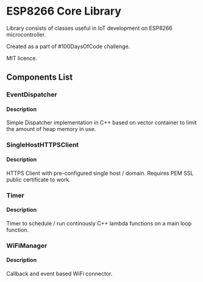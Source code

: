 # ESP8266 Core Library

Library consists of classes useful in IoT development on ESP8266 microcontroller.

Created as a part of #100DaysOfCode challenge.

MIT licence.

## Components List

### EventDispatcher

#### Description
Simple Dispatcher implementation in C++ based on vector container to limit the amount of heap memory in use.

### SingleHostHTTPSClient

#### Description
HTTPS Client with pre-configured single host / domain. Requires PEM SSL public certificate to work.

### Timer

#### Description
Timer to schedule / run continously C++ lambda functions on a main loop function.

### WiFiManager

#### Description
Callback and event based WiFi connector.